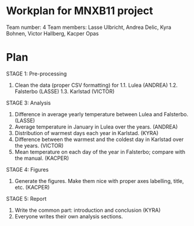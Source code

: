 # Workplan for MNXB11 project

Team number: 4 
Team members: Lasse Ulbricht, Andrea Delic, Kyra Bohnen, Victor Hallberg, Kacper Opas

# Plan
STAGE 1: Pre-processing
1. Clean the data (proper CSV formatting) for
    1.1. Lulea (ANDREA)
    1.2. Falsterbo (LASSE)
    1.3. Karlstad (VICTOR)

STAGE 3: Analysis
1. Difference in average yearly temperature between Lulea and Falsterbo. (LASSE)
2. Average temperature in January in Lulea over the years. (ANDREA)
3. Distribution of warmest days each year in Karlstad. (KYRA)
4. Difference between the warmest and the coldest day in Karlstad over the years. (VICTOR)
5. Mean temperature on each day of the year in Falsterbo; compare with the manual. (KACPER) 

STAGE 4: Figures
1. Generate the figures. Make them nice with proper axes labelling, title, etc. (KACPER)

STAGE 5: Report
1. Write the common part: introduction and conclusion (KYRA)
2. Everyone writes their own analysis sections.

